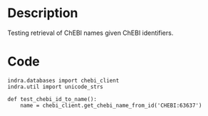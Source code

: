 # Description
Testing retrieval of ChEBI names given ChEBI identifiers.

# Code
```
indra.databases import chebi_client
indra.util import unicode_strs

def test_chebi_id_to_name():
    name = chebi_client.get_chebi_name_from_id('CHEBI:63637')

```
